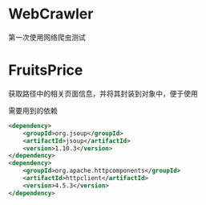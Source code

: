 # WebCrawler

第一次使用网络爬虫测试

# FruitsPrice
获取路径中的相关页面信息，并将其封装到对象中，便于使用

需要用到的依赖
```xml
<dependency>
    <groupId>org.jsoup</groupId>
    <artifactId>jsoup</artifactId>
    <version>1.10.3</version>
</dependency>
<dependency>
    <groupId>org.apache.httpcomponents</groupId>
    <artifactId>httpclient</artifactId>
    <version>4.5.3</version>
</dependency>
```
